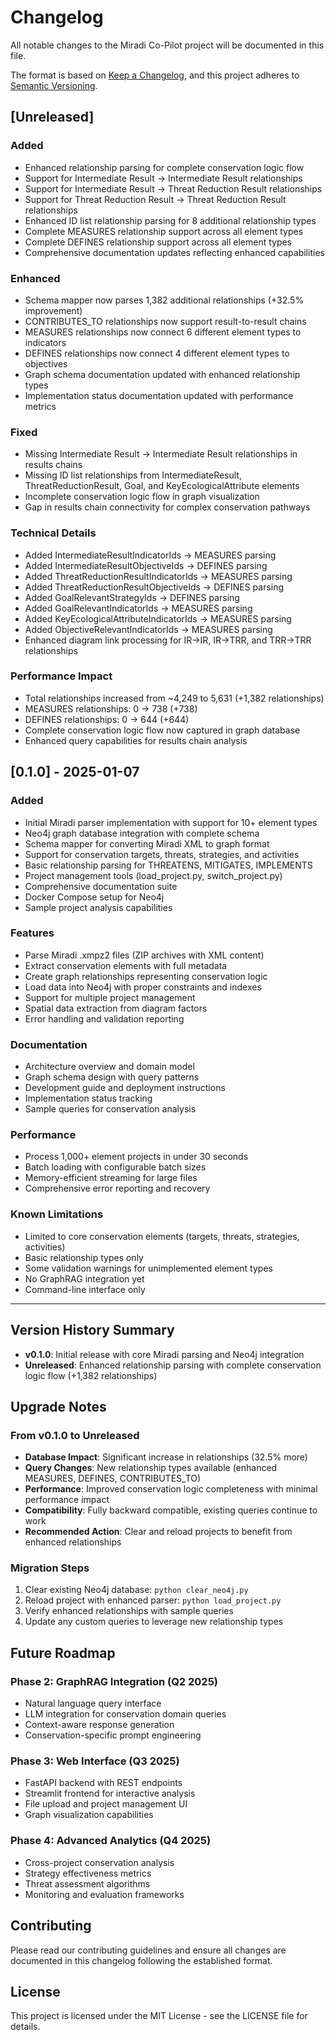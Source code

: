 # Changelog

All notable changes to the Miradi Co-Pilot project will be documented in this file.

The format is based on [Keep a Changelog](https://keepachangelog.com/en/1.0.0/),
and this project adheres to [Semantic Versioning](https://semver.org/spec/v2.0.0.html).

## [Unreleased]

### Added
- Enhanced relationship parsing for complete conservation logic flow
- Support for Intermediate Result → Intermediate Result relationships
- Support for Intermediate Result → Threat Reduction Result relationships  
- Support for Threat Reduction Result → Threat Reduction Result relationships
- Enhanced ID list relationship parsing for 8 additional relationship types
- Complete MEASURES relationship support across all element types
- Complete DEFINES relationship support across all element types
- Comprehensive documentation updates reflecting enhanced capabilities

### Enhanced
- Schema mapper now parses 1,382 additional relationships (+32.5% improvement)
- CONTRIBUTES_TO relationships now support result-to-result chains
- MEASURES relationships now connect 6 different element types to indicators
- DEFINES relationships now connect 4 different element types to objectives
- Graph schema documentation updated with enhanced relationship types
- Implementation status documentation updated with performance metrics

### Fixed
- Missing Intermediate Result → Intermediate Result relationships in results chains
- Missing ID list relationships from IntermediateResult, ThreatReductionResult, Goal, and KeyEcologicalAttribute elements
- Incomplete conservation logic flow in graph visualization
- Gap in results chain connectivity for complex conservation pathways

### Technical Details
- Added IntermediateResultIndicatorIds → MEASURES parsing
- Added IntermediateResultObjectiveIds → DEFINES parsing
- Added ThreatReductionResultIndicatorIds → MEASURES parsing
- Added ThreatReductionResultObjectiveIds → DEFINES parsing
- Added GoalRelevantStrategyIds → DEFINES parsing
- Added GoalRelevantIndicatorIds → MEASURES parsing
- Added KeyEcologicalAttributeIndicatorIds → MEASURES parsing
- Added ObjectiveRelevantIndicatorIds → MEASURES parsing
- Enhanced diagram link processing for IR→IR, IR→TRR, and TRR→TRR relationships

### Performance Impact
- Total relationships increased from ~4,249 to 5,631 (+1,382 relationships)
- MEASURES relationships: 0 → 738 (+738)
- DEFINES relationships: 0 → 644 (+644)
- Complete conservation logic flow now captured in graph database
- Enhanced query capabilities for results chain analysis

## [0.1.0] - 2025-01-07

### Added
- Initial Miradi parser implementation with support for 10+ element types
- Neo4j graph database integration with complete schema
- Schema mapper for converting Miradi XML to graph format
- Support for conservation targets, threats, strategies, and activities
- Basic relationship parsing for THREATENS, MITIGATES, IMPLEMENTS
- Project management tools (load_project.py, switch_project.py)
- Comprehensive documentation suite
- Docker Compose setup for Neo4j
- Sample project analysis capabilities

### Features
- Parse Miradi .xmpz2 files (ZIP archives with XML content)
- Extract conservation elements with full metadata
- Create graph relationships representing conservation logic
- Load data into Neo4j with proper constraints and indexes
- Support for multiple project management
- Spatial data extraction from diagram factors
- Error handling and validation reporting

### Documentation
- Architecture overview and domain model
- Graph schema design with query patterns
- Development guide and deployment instructions
- Implementation status tracking
- Sample queries for conservation analysis

### Performance
- Process 1,000+ element projects in under 30 seconds
- Batch loading with configurable batch sizes
- Memory-efficient streaming for large files
- Comprehensive error reporting and recovery

### Known Limitations
- Limited to core conservation elements (targets, threats, strategies, activities)
- Basic relationship types only
- Some validation warnings for unimplemented element types
- No GraphRAG integration yet
- Command-line interface only

---

## Version History Summary

- **v0.1.0**: Initial release with core Miradi parsing and Neo4j integration
- **Unreleased**: Enhanced relationship parsing with complete conservation logic flow (+1,382 relationships)

## Upgrade Notes

### From v0.1.0 to Unreleased
- **Database Impact**: Significant increase in relationships (32.5% more)
- **Query Changes**: New relationship types available (enhanced MEASURES, DEFINES, CONTRIBUTES_TO)
- **Performance**: Improved conservation logic completeness with minimal performance impact
- **Compatibility**: Fully backward compatible, existing queries continue to work
- **Recommended Action**: Clear and reload projects to benefit from enhanced relationships

### Migration Steps
1. Clear existing Neo4j database: `python clear_neo4j.py`
2. Reload project with enhanced parser: `python load_project.py`
3. Verify enhanced relationships with sample queries
4. Update any custom queries to leverage new relationship types

## Future Roadmap

### Phase 2: GraphRAG Integration (Q2 2025)
- Natural language query interface
- LLM integration for conservation domain queries
- Context-aware response generation
- Conservation-specific prompt engineering

### Phase 3: Web Interface (Q3 2025)
- FastAPI backend with REST endpoints
- Streamlit frontend for interactive analysis
- File upload and project management UI
- Graph visualization capabilities

### Phase 4: Advanced Analytics (Q4 2025)
- Cross-project conservation analysis
- Strategy effectiveness metrics
- Threat assessment algorithms
- Monitoring and evaluation frameworks

## Contributing

Please read our contributing guidelines and ensure all changes are documented in this changelog following the established format.

## License

This project is licensed under the MIT License - see the LICENSE file for details.
